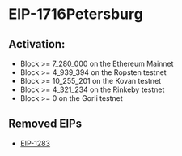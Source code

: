 # EIP-1716Petersburg

## Activation:
* Block >= 7_280_000 on the Ethereum Mainnet
* Block >= 4_939_394 on the Ropsten testnet
* Block >= 10_255_201 on the Kovan testnet
* Block >= 4_321_234 on the Rinkeby testnet
* Block >= 0 on the Gorli testnet

## Removed EIPs
* [EIP-1283]()
